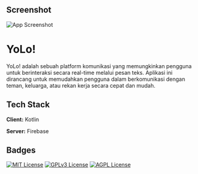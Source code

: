 ## Screenshot

![App Screenshot](https://github.com/furqanx/ChatApps/assets/126537185/6180d88a-12a6-40fa-a73a-70c8a96381bb)

# YoLo!

YoLo! adalah sebuah platform komunikasi yang memungkinkan pengguna untuk berinteraksi secara real-time melalui pesan teks. Aplikasi ini dirancang untuk memudahkan pengguna dalam berkomunikasi dengan teman, keluarga, atau rekan kerja secara cepat dan mudah.


## Tech Stack

**Client:** Kotlin

**Server:** Firebase


## Badges

[![MIT License](https://img.shields.io/badge/License-MIT-green.svg)](https://choosealicense.com/licenses/mit/)
[![GPLv3 License](https://img.shields.io/badge/License-GPL%20v3-yellow.svg)](https://opensource.org/licenses/)
[![AGPL License](https://img.shields.io/badge/license-AGPL-blue.svg)](http://www.gnu.org/licenses/agpl-3.0)

